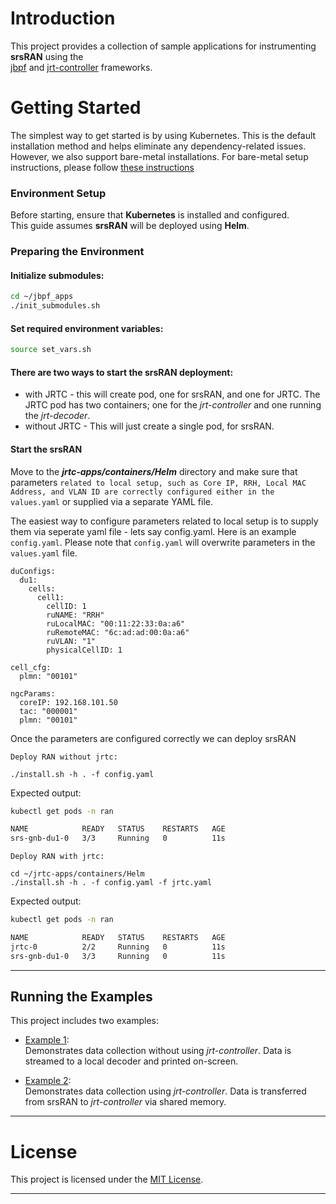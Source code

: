 # Introduction

This project provides a collection of sample applications for instrumenting **srsRAN** using the  
[jbpf](https://github.com/microsoft/jbpf) and [jrt-controller](https://github.com/microsoft/jrt-controller) frameworks.

# Getting Started

The simplest way to get started is by using Kubernetes. This is the default installation method and helps eliminate any dependency-related issues.
However, we also support bare-metal installations.
For bare-metal setup instructions, please follow [these instructions](docs/baremetal.md) 

### Environment Setup

Before starting, ensure that **Kubernetes** is installed and configured.  
This guide assumes **srsRAN** will be deployed using **Helm**.

### Preparing the Environment

#### Initialize submodules:

```bash
cd ~/jbpf_apps
./init_submodules.sh
```

#### Set required environment variables:

```bash
source set_vars.sh
```

#### There are two ways to start the srsRAN deployment:
   - with JRTC - this will create pod, one for srsRAN, and one for JRTC.  The JRTC pod has two containers; one for the *jrt-controller* and one running the *jrt-decoder*.
   - without JRTC - This will just create a single pod, for srsRAN.

#### Start the srsRAN

Move to the ***jrtc-apps/containers/Helm*** directory and make sure that parameters `related to local setup, such as Core IP, RRH, Local MAC Address, and VLAN ID are correctly configured either in the values.yaml` or supplied via a separate YAML file. 

The easiest way to configure parameters related to local setup is to supply them via seperate yaml file - lets say config.yaml. Here is an example `config.yaml`. Please note that `config.yaml` will overwrite parameters in the `values.yaml` file.

  ```
  duConfigs:
    du1:
      cells:
        cell1:
          cellID: 1
          ruNAME: "RRH"
          ruLocalMAC: "00:11:22:33:0a:a6" 
          ruRemoteMAC: "6c:ad:ad:00:0a:a6"
          ruVLAN: "1"
          physicalCellID: 1

  cell_cfg:
    plmn: "00101"

  ngcParams:
    coreIP: 192.168.101.50 
    tac: "000001" 
    plmn: "00101" 
  ```


 Once the parameters are configured correctly we can deploy srsRAN

  
  `Deploy RAN without jrtc:`

  ```
  ./install.sh -h . -f config.yaml
  ```

  Expected output:

  ```bash
  kubectl get pods -n ran

  NAME            READY   STATUS    RESTARTS   AGE
  srs-gnb-du1-0   3/3     Running   0          11s
  ```

  `Deploy RAN with jrtc:`

  ```
  cd ~/jrtc-apps/containers/Helm
  ./install.sh -h . -f config.yaml -f jrtc.yaml
  ```
 
  Expected output:

  ```bash
  kubectl get pods -n ran

  NAME            READY   STATUS    RESTARTS   AGE
  jrtc-0          2/2     Running   0          11s
  srs-gnb-du1-0   3/3     Running   0          11s
  ```

---

## Running the Examples

This project includes two examples:

- [Example 1](./docs/example_no_jrtc.md):  
  Demonstrates data collection without using *jrt-controller*. Data is streamed to a local decoder and printed on-screen.

- [Example 2](./docs/example_w_jrtc.md):  
  Demonstrates data collection using *jrt-controller*.  Data is transferred from srsRAN to *jrt-controller* via shared memory.
   
---

# License

This project is licensed under the [MIT License](LICENSE.md).

---